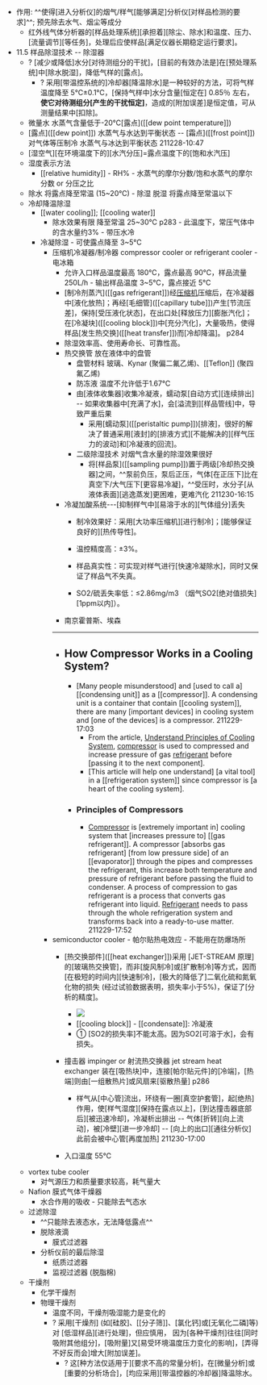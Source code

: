 - 作用: ^^使得[进入分析仪]的烟气/样气[能够满足]分析仪[对样品检测的要求]^^; 预先除去水气、烟尘等成分
    - 红外线气体分析器的[样品处理系统][承担着][除尘、除水]和温度、压力、[流量调节][等任务]，处理后应使样品[满足仪器长期稳定运行要求]。
- 11.5 样品除湿技术 -- 除湿器
    - ? [减少或降低]水分[对待测组分的干扰]，[目前的有效办法是]在[预处理系统]中[除水脱湿]，降低气样的[露点]。
        - ? 采用[带温控系统的]冷却器[降温除水]是一种较好的方法，可将气样 温度降至 5℃±0.1℃，[保持气样中]水分含量[恒定在] 0.85％ 左右，__使它对待测组分[产生的干扰恒定]__，造成的[附加误差]是恒定值，可从 测量结果中[扣除]。
    - 微量水 水蒸气含量低于-20℃[露点]([[dew point temperature]])
    - [露点]([[dew point]]) 水蒸气与水达到平衡状态 -- [霜点]([[frost point]]) 对气体等压制冷 水蒸气与冰达到平衡状态
211228-10:47
    - [湿空气][在环境温度下的][水汽分压]=露点温度下的[饱和水汽压]
    - 湿度表示方法
        - [[relative humidity]] - RH% - 水蒸气的摩尔分数/饱和水蒸气的摩尔分数 or 分压之比
    - 除水 将露点降至常温 (15~20℃) - 除湿 脱湿 将露点降至常温以下
    - 冷却降温除湿
        - [[water cooling]]; [[cooling water]]
            - 除水效果有限 降至常温 25~30℃   p283 - 此温度下，常压气体中的含水量约3% - 带压水冷
        - 冷凝除湿 - 可使露点降至 3~5℃
            - 压缩机冷凝器/制冷器 compressor cooler or refrigerant cooler - 电冰箱
                - 允许入口样品温度最高 180℃，露点最高 90℃，样品流量 250L/h - 输出样品温度 3~5℃，露点接近 5℃
                - [制冷剂蒸汽]([[gas refrigerant]])经[压缩机]([[compressor]])压缩后，在冷凝器中[液化放热]；再经[毛细管]([[capillary tube]])产生[节流压差]，保持[受压液化状态]，在出口处[释放压力][膨胀汽化]；在[冷凝块]([[cooling block]])中[充分汽化]，大量吸热，使得样品[发生热交换]([[heat transfer]])而[冷却降温]。 p284
                - 除湿效率高、使用寿命长、可靠性高。
                - 热交换管 放在液体中的盘管
                    - 盘管材料 玻璃、Kynar (聚偏二氟乙烯)、[[Teflon]] (聚四氟乙烯)
                    - 防冻液 温度不允许低于1.67℃
                    - 由[液体收集器]收集冷凝液，蠕动泵[自动方式][连续排出] -- 如果收集器中[充满了水]，会[溢流到][样品管线]中，导致严重后果
                        - 采用[蠕动泵]([[peristaltic pump]])[排液]，很好的解决了普通采用[液封]的[排液方式][不能解决的][样气压力的波动]和[冷凝液的回流]。 
                    - 二级除湿技术 对烟气含水量的除湿效果很好
                        - 将[样品泵]([[sampling pump]])置于两级[冷却热交换器]之间，^^泵前负压，泵后正压，气体[在正压下]比在真空下/大气压下[更容易冷凝]，^^受压时，水分子[从液体表面][逃逸蒸发]更困难，更难汽化
211230-16:15
                - 冷凝加酸系统---[抑制样气中][易溶于水的][气体组分]丢失
                    - 制冷效果好：采用[大功率压缩机][进行制冷]；[能够保证良好的][热传导性]。

                    - 温控精度高：±3%。

                    - 样品真实性：可实现对样气进行[快速冷凝除水]，同时又保证了样品气不失真。

                    - SO2/硫丢失率低：≤2.86mg/m3 （烟气SO2[绝对值损失][1ppm以内]）。
                - 南京霍普斯、埃森
                - ---
                - ## How Compressor Works in a Cooling System?
                    - [Many people misunderstood] and [used to call a] [[condensing unit]] as a [[compressor]]. A condensing unit is a container that contain [[cooling system]], there are many [important devices] in cooling system and [one of the devices] is a compressor.
211229-17:03
                        - From the article, [Understand Principles of Cooling System](https://www.harn.co.th/articles/understand-principles-of-cooling-system/), [compressor](https://www.harn.co.th/products/compressors/) is used to compressed and increase pressure of gas [refrigerant](https://www.harn.co.th/articles/refrigerant-in-refrigeration-system/) before [passing it to the next component].
                        - [This article will help one understand] [a vital tool] in a [[refrigeration system]] since compressor is [a heart of the cooling system].
                    - ### **Principles of Compressors**
                        - [Compressor](https://www.brighthubengineering.com/hvac/33373-introduction-to-compressors/) is [extremely important in] cooling system that [increases pressure to] [[gas refrigerant]]. A compressor [absorbs gas refrigerant] [from low pressure side] of an [[evaporator]] through the pipes and compresses the refrigerant, this increase both temperature and pressure of refrigerant before passing the fluid to condenser. A process of compression to gas refrigerant is a process that converts gas refrigerant into liquid. [Refrigerant](https://www.harn.co.th/products/924/) needs to pass through the whole refrigeration system and transforms back into a ready-to-use matter.
211229-17:52
            - semiconductor cooler - 帕尔贴热电效应 - 不能用在防爆场所
                - [热交换部件]([[heat exchanger]])采用 [JET-STREAM 原理]的[玻璃热交换管]，而非[旋风制冷]或[扩散制冷]等方式，因而[在极短的时间内][快速制冷]，[极大的降低了]二氧化硫和氮氧化物的损失 (经过试验数据表明，损失率小于5%)，保证了[分析的精度]。
                    - ![](https://firebasestorage.googleapis.com/v0/b/firescript-577a2.appspot.com/o/imgs%2Fapp%2FXELiu-NovaKG%2F-koDUS-cWo.png?alt=media&token=84b7e699-759b-424d-a5d4-7980ac289881)
                    - [[cooling block]] - [[condensate]]: 冷凝液
                    - ① [SO2的损失率]不能太高。因为SO2[可溶于水]，会有损失。

                - 撞击器 impinger or 射流热交换器 jet stream heat exchanger 装在[吸热块]中，连接[帕尔贴元件]的[冷端]，[热端]则由[一组散热片]或风扇来[驱散热量] p286
                    - 样气从[中心管]流出，环绕有一圈[真空护套管]，起[绝热]作用，使[样气湿度][保持在露点以上]，[到达撞击器底部后][被迅速冷却]，冷凝析出排出 -- 气体[折转][向上流动]，被[冷壁][进一步冷却] -- [向上的出口][通往分析仪] 此前会被中心管[再度加热]
211230-17:00
                - 入口温度 55℃
    - vortex tube cooler 
        - 对气源压力和质量要求较高，耗气量大
    - Nafion 膜式气体干燥器
        - 水合作用的吸收 - 只能除去气态水
    - 过滤除湿
        - ^^只能除去液态水，无法降低露点^^
        - 脱除液滴
            - 膜式过滤器
        - 分析仪前的最后除湿
            - 纸质过滤器
            - 监视过滤器 (脱脂棉)
    - 干燥剂
        - 化学干燥剂
        - 物理干燥剂
            - 温度不同，干燥剂吸湿能力是变化的
            - ? 采用[干燥剂] (如[硅胶]、[[分子筛]]、[氯化钙]或[无氧化二磷]等) 对 [低湿样品][进行处理]，但应慎用， 因为[各种干燥剂]往往[同时吸附其他组分]，[吸附量]又[易受环境温度压力变化的影响]，[弄得不好反而会]增大[附加误差]。
                - ? 这[种方法仅适用于][要求不高的常量分析]，在[微量分析]或[重要的分析场合]，[均应采用][带温控器的冷却器]降温除水。
